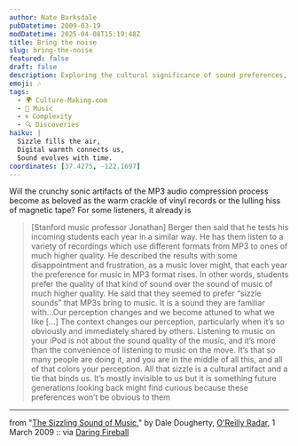 ```yaml
---
author: Nate Barksdale
pubDatetime: 2009-03-19
modDatetime: 2025-04-08T15:19:48Z
title: Bring the noise
slug: bring-the-noise
featured: false
draft: false
description: Exploring the cultural significance of sound preferences, Stanford music professor Jonathan Berger discusses how MP3s resonate with modern listeners, revealing a fascinating shift in musical appreciation.
emoji: 🎶
tags:
  - 🌍 Culture-Making.com
  - 🎵 Music
  - 🌀 Complexity
  - 🔍 Discoveries
haiku: |
  Sizzle fills the air,  
  Digital warmth connects us,  
  Sound evolves with time.
coordinates: [37.4275, -122.1697]
---
```


Will the crunchy sonic artifacts of the MP3 audio compression process become as beloved as the warm crackle of vinyl records or the lulling hiss of magnetic tape? For some listeners, it already is

> [Stanford music professor Jonathan] Berger then said that he tests his incoming students each year in a similar way. He has them listen to a variety of recordings which use different formats from MP3 to ones of much higher quality. He described the results with some disappointment and frustration, as a music lover might, that each year the preference for music in MP3 format rises. In other words, students prefer the quality of that kind of sound over the sound of music of much higher quality. He said that they seemed to prefer “sizzle sounds” that MP3s bring to music. It is a sound they are familiar with…Our perception changes and we become attuned to what we like [...] The context changes our perception, particularly when it’s so obviously and immediately shared by others. Listening to music on your iPod is not about the sound quality of the music, and it’s more than the convenience of listening to music on the move. It’s that so many people are doing it, and you are in the middle of all this, and all of that colors your perception. All that sizzle is a cultural artifact and a tie that binds us. It’s mostly invisible to us but it is something future generations looking back might find curious because these preferences won’t be obvious to them

---

from "[The Sizzling Sound of Music](http://radar.oreilly.com/2009/03/the-sizzling-sound-of-music.html)," by Dale Dougherty, [O'Reilly Radar](http://radar.oreilly.com/2009/03/the-sizzling-sound-of-music.html), 1 March 2009 :: via [Daring Fireball](http://daringfireball.net/linked/2009/03/09/sizzle)
